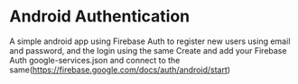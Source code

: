 # Android Authentication
 A simple android app using Firebase Auth to register new users using email and password, and the login using the same
Create and add your Firebase Auth google-services.json and connect to the same(https://firebase.google.com/docs/auth/android/start)
